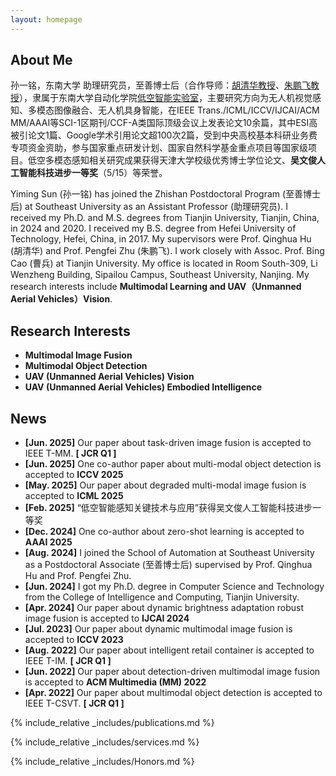 ```yaml
---
layout: homepage
---
```


## About Me

孙一铭，东南大学 助理研究员，至善博士后（合作导师：[胡清华教授](https://cic.tju.edu.cn/faculty/huqinghua/index.html)、[朱鹏飞教授](https://aiskyeye.com/member/)），隶属于东南大学自动化学院[低空智能实验室](https://aiskyeye.com/)，主要研究方向为无人机视觉感知、多模态图像融合、无人机具身智能，在IEEE Trans./ICML/ICCV/IJCAI/ACM MM/AAAI等SCI-1区期刊/CCF-A类国际顶级会议上发表论文10余篇，其中ESI高被引论文1篇、Google学术引用论文超100次2篇，受到中央高校基本科研业务费专项资金资助，参与国家重点研发计划、国家自然科学基金重点项目等国家级项目。低空多模态感知相关研究成果获得天津大学校级优秀博士学位论文、**吴文俊人工智能科技进步一等奖**（5/15）等荣誉。

Yiming Sun (孙一铭) has joined the Zhishan Postdoctoral Program (至善博士后) at Southeast University as an Assistant Professor (助理研究员). I received my Ph.D. and M.S. degrees from Tianjin University, Tianjin, China, in 2024 and 2020. I received my B.S. degree from Hefei University of Technology, Hefei, China, in 2017. My supervisors were Prof. Qinghua Hu (胡清华) and Prof. Pengfei Zhu (朱鹏飞). I work closely with Assoc. Prof. Bing Cao (曹兵) at Tianjin University. My office is located in Room South-309, Li Wenzheng Building, Sipailou Campus, Southeast University, Nanjing. My research interests include **Multimodal Learning and UAV（Unmanned Aerial Vehicles）Vision**. 

## Research Interests

- **Multimodal Image Fusion**
- **Multimodal Object Detection**
- **UAV (Unmanned Aerial Vehicles) Vision**
- **UAV (Unmanned Aerial Vehicles) Embodied Intelligence**

## News
- **[Jun. 2025]** Our paper about task-driven image fusion is accepted to IEEE T-MM. **[ JCR Q1 ]**
- **[Jun. 2025]** One co-author paper about multi-modal object detection is accepted to **ICCV 2025**
- **[May. 2025]** Our paper about degraded multi-modal image fusion is accepted to **ICML 2025**
- **[Feb. 2025]** “低空智能感知关键技术与应用”获得吴文俊人工智能科技进步一等奖
- **[Dec. 2024]** One co-author about zero-shot learning is accepted to **AAAI 2025**
- **[Aug. 2024]** I joined the School of Automation at Southeast University as a Postdoctoral Associate (至善博士后) supervised by Prof. Qinghua Hu and Prof. Pengfei Zhu.
- **[Jun. 2024]** I got my Ph.D. degree in Computer Science and Technology from the College of Intelligence and Computing, Tianjin University.
- **[Apr. 2024]** Our paper about dynamic brightness adaptation robust image fusion is accepted to **IJCAI 2024**
- **[Jul. 2023]** Our paper about dynamic multimodal image fusion is accepted to **ICCV 2023**
- **[Aug. 2022]** Our paper about intelligent retail container is accepted to IEEE T-IM. **[ JCR Q1 ]**
- **[Jun. 2022]** Our paper about detection-driven multimodal image fusion is accepted to **ACM Multimedia (MM) 2022**
- **[Apr. 2022]** Our paper about multimodal object detection is accepted to IEEE T-CSVT. **[ JCR Q1 ]**

{% include_relative _includes/publications.md %}

{% include_relative _includes/services.md %}

{% include_relative _includes/Honors.md %}
